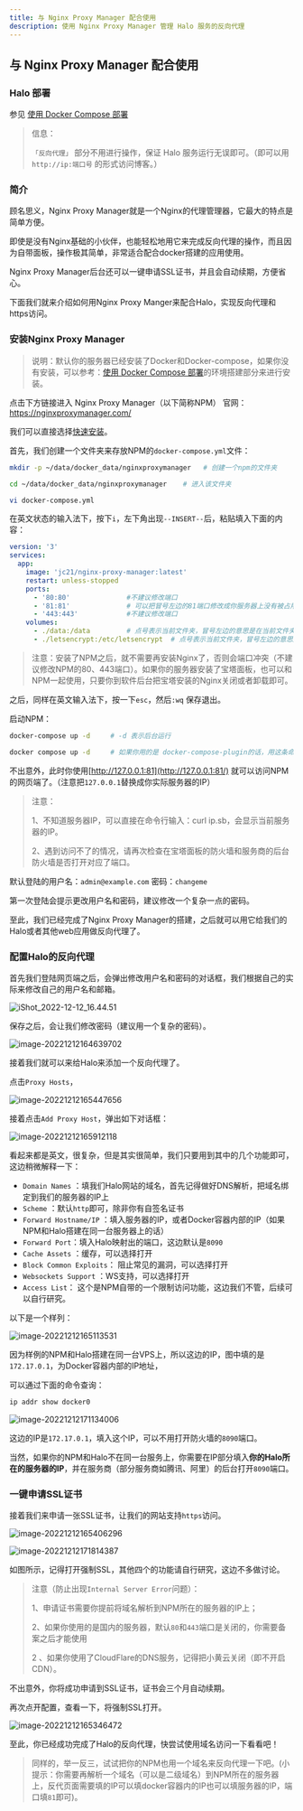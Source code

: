 ```yaml
---
title: 与 Nginx Proxy Manager 配合使用
description: 使用 Nginx Proxy Manager 管理 Halo 服务的反向代理
---
```


## 与 Nginx Proxy Manager 配合使用

### Halo 部署

参见 [使用 Docker Compose 部署](https://docs.halo.run/getting-started/install/docker-compose)

> 信息：
>
> `「反向代理」` 部分不用进行操作，保证 Halo 服务运行无误即可。（即可以用`http://ip:端口号` 的形式访问博客。）

### 简介

顾名思义，Nginx Proxy Manager就是一个Nginx的代理管理器，它最大的特点是简单方便。

即使是没有Nginx基础的小伙伴，也能轻松地用它来完成反向代理的操作，而且因为自带面板，操作极其简单，非常适合配合docker搭建的应用使用。

Nginx Proxy Manager后台还可以一键申请SSL证书，并且会自动续期，方便省心。

下面我们就来介绍如何用Nginx Proxy Manger来配合Halo，实现反向代理和https访问。

### 安装Nginx Proxy Manager

> 说明：默认你的服务器已经安装了Docker和Docker-compose，如果你没有安装，可以参考：[使用 Docker Compose 部署](https://docs.halo.run/getting-started/install/docker-compose)的环境搭建部分来进行安装。

点击下方链接进入 Nginx Proxy Manager（以下简称NPM） 官网：<https://nginxproxymanager.com/>

我们可以直接选择[快速安装](https://nginxproxymanager.com/guide/#quick-setup)。

首先，我们创建一个文件夹来存放NPM的`docker-compose.yml`文件：

```bash
mkdir -p ~/data/docker_data/nginxproxymanager   # 创建一个npm的文件夹

cd ~/data/docker_data/nginxproxymanager    # 进入该文件夹

vi docker-compose.yml
```

在英文状态的输入法下，按下`i`，左下角出现`--INSERT--`后，粘贴填入下面的内容：

```yaml
version: '3'
services:
  app:
    image: 'jc21/nginx-proxy-manager:latest'
    restart: unless-stopped
    ports:
      - '80:80'              #不建议修改端口
      - '81:81'              # 可以把冒号左边的81端口修改成你服务器上没有被占用的端口
      - '443:443'            #不建议修改端口
    volumes:
      - ./data:/data         # 点号表示当前文件夹，冒号左边的意思是在当前文件夹下创建一个data目录，用于存放数据，如果不存在的话，会自动创建
      - ./letsencrypt:/etc/letsencrypt  # 点号表示当前文件夹，冒号左边的意思是在当前文件夹下创建一个letsencrypt目录，用于存放证书，如果不存在的话，会自动创建
```

> 注意：安装了NPM之后，就不需要再安装Nginx了，否则会端口冲突（不建议修改NPM的80、443端口）。如果你的服务器安装了宝塔面板，也可以和NPM一起使用，只要你到软件后台把宝塔安装的Nginx关闭或者卸载即可。

之后，同样在英文输入法下，按一下`esc`，然后`:wq` 保存退出。

启动NPM：

```bash
docker-compose up -d     # -d 表示后台运行

docker compose up -d     # 如果你用的是 docker-compose-plugin的话，用这条命令
```

不出意外，此时你使用[http://127.0.0.1:81](http://127.0.0.1:81/) 就可以访问NPM的网页端了。（注意把`127.0.0.1`替换成你实际服务器的IP）

> 注意：
>
> 1、不知道服务器IP，可以直接在命令行输入：curl ip.sb，会显示当前服务器的IP。
>
> 2、遇到访问不了的情况，请再次检查在宝塔面板的防火墙和服务商的后台防火墙是否打开对应了端口。

默认登陆的用户名：`admin@example.com` 密码：`changeme`

第一次登陆会提示更改用户名和密码，建议修改一个复杂一点的密码。

至此，我们已经完成了Nginx Proxy Manager的搭建，之后就可以用它给我们的Halo或者其他web应用做反向代理了。

### 配置Halo的反向代理

首先我们登陆网页端之后，会弹出修改用户名和密码的对话框，我们根据自己的实际来修改自己的用户名和邮箱。

![iShot_2022-12-12_16.44.51](https://img.laoda.de/i/2022/12/12/r7qwgr-2.webp)

保存之后，会让我们修改密码（建议用一个复杂的密码）。

![image-20221212164639702](https://img.laoda.de/i/2022/12/12/r88bvl-2.webp)

接着我们就可以来给Halo来添加一个反向代理了。

点击`Proxy Hosts`，

![image-20221212165447656](https://img.laoda.de/i/2022/12/12/rd1a5e-2.webp)

接着点击`Add Proxy Host`，弹出如下对话框：

![image-20221212165912118](https://img.laoda.de/i/2022/12/12/rftexf-2.webp)

看起来都是英文，很复杂，但是其实很简单，我们只要用到其中的几个功能即可，这边稍微解释一下：

- `Domain Names` ：填我们Halo网站的域名，首先记得做好DNS解析，把域名绑定到我们的服务器的IP上
- `Scheme` ：默认`http`即可，除非你有自签名证书
- `Forward Hostname/IP` ：填入服务器的IP，或者Docker容器内部的IP（如果NPM和Halo搭建在同一台服务器上的话）
- `Forward Port`：填入Halo映射出的端口，这边默认是`8090`
- `Cache Assets` ：缓存，可以选择打开
- `Block Common Exploits`： 阻止常见的漏洞，可以选择打开
- `Websockets Support` ：WS支持，可以选择打开
- `Access List`： 这个是NPM自带的一个限制访问功能，这边我们不管，后续可以自行研究。

以下是一个样列：

![image-20221212165113531](https://img.laoda.de/i/2022/12/12/rb22bk-2.webp)

因为样例的NPM和Halo搭建在同一台VPS上，所以这边的IP，图中填的是`172.17.0.1`，为Docker容器内部的IP地址，

可以通过下面的命令查询：

```bash
ip addr show docker0
```

![image-20221212171134006](https://img.laoda.de/i/2022/12/12/sawc56-2.webp)

这边的IP是`172.17.0.1`，填入这个IP，可以不用打开防火墙的`8090`端口。

当然，如果你的NPM和Halo不在同一台服务上，你需要在IP部分填入**你的Halo所在的服务器的IP**，并在服务商（部分服务商如腾讯、阿里）的后台打开`8090`端口。

### 一键申请SSL证书

接着我们来申请一张SSL证书，让我们的网站支持`https`访问。

![image-20221212165406296](https://img.laoda.de/i/2022/12/12/rcskzu-2.webp)

![image-20221212171814387](https://img.laoda.de/i/2022/12/12/sey05n-2.webp)

如图所示，记得打开强制SSL，其他四个的功能请自行研究，这边不多做讨论。

> 注意（防止出现`Internal Server Error`问题）：
>
> 1、申请证书需要你提前将域名解析到NPM所在的服务器的IP上；
>
> 2、如果你使用的是国内的服务器，默认`80`和`443`端口是关闭的，你需要备案之后才能使用
>
> 2 、如果你使用了CloudFlare的DNS服务，记得把小黄云关闭（即不开启CDN）。

不出意外，你将成功申请到SSL证书，证书会三个月自动续期。

再次点开配置，查看一下，将强制SSL打开。

![image-20221212165346472](https://img.laoda.de/i/2022/12/12/rcfn9x-2.webp)

至此，你已经成功完成了Halo的反向代理，快尝试使用域名访问一下看看吧！

> 同样的，举一反三，试试把你的NPM也用一个域名来反向代理一下吧。(小提示：你需要再解析一个域名（可以是二级域名）到NPM所在的服务器上，反代页面需要填的IP可以填docker容器内的IP也可以填服务器的IP，端口填`81`即可)。
